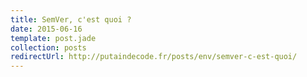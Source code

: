 ```yaml
---
title: SemVer, c'est quoi ?
date: 2015-06-16
template: post.jade
collection: posts
redirectUrl: http://putaindecode.fr/posts/env/semver-c-est-quoi/
---
```


